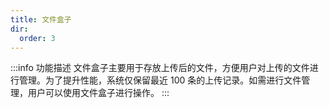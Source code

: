 ```yaml
---
title: 文件盒子
dir:
  order: 3
---
```


:::info 功能描述
文件盒子主要用于存放上传后的文件，方便用户对上传的文件进行管理。为了提升性能，系统仅保留最近 100 条的上传记录。如需进行文件管理，用户可以使用文件盒子进行操作。
:::
